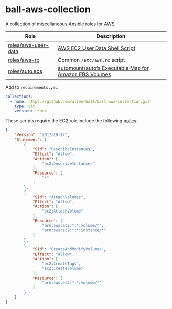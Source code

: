 ball-aws-collection
===================

A collection of miscellaneous [Ansible] roles for [AWS].

| Role                                       | Description                                              |
|--------------------------------------------|----------------------------------------------------------|
| [roles/aws-user-data](roles/aws-user-data) | [AWS EC2 User Data Shell Script]                         |
| [roles/aws-rc](roles/aws-rc)               | Common `/etc/aws.rc` script                              |
| [roles/auto.ebs](roles/auto.ebs)           | [automount/autofs Executable Map for Amazon EBS Volumes] |

Add to `requirements.yml`:

```yml
collections:
  - name: https://github.com/allen-ball/ball-aws-collection.git
    type: git
    version: trunk
```

These scripts require the EC2 role include the following
[policy](roles/EC2AWSRCPolicy):

```json
{
    "Version": "2012-10-17",
    "Statement": [
        {
            "Sid": "DescribeInstances",
            "Effect": "Allow",
            "Action": [
                "ec2:DescribeInstances"
            ],
            "Resource": [
                "*"
            ]
        },
        {
            "Sid": "AttachVolumes",
            "Effect": "Allow",
            "Action": [
                "ec2:AttachVolume"
            ],
            "Resource": [
                "arn:aws:ec2:*:*:volume/*",
                "arn:aws:ec2:*:*:instance/*"
            ]
        },
        {
            "Sid": "CreateAndModifyVolumes",
            "Effect": "Allow",
            "Action": [
                "ec2:CreateTags",
                "ec2:CreateVolume"
            ],
            "Resource": [
                "arn:aws:ec2:*:*:volume/*"
            ]
        }
    ]
}
```


[Ansible]: https://www.ansible.com/
[AWS]: https://aws.amazon.com/

[AWS EC2 User Data Shell Script]: https://blog.hcf.dev/article/2018-08-22-aws-user-data-script
[automount/autofs Executable Map for Amazon EBS Volumes]: https://blog.hcf.dev/article/2018-08-20-auto-ebs-map
